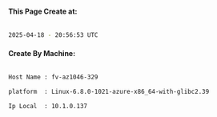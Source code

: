 
   
#### This Page Create at:

```bash

2025-04-18 - 20:56:53 UTC

```

#### Create By Machine:

```bash

Host Name : fv-az1046-329

platform  : Linux-6.8.0-1021-azure-x86_64-with-glibc2.39

Ip Local  : 10.1.0.137

```

